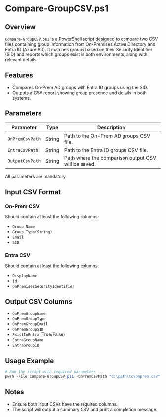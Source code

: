 # Compare-GroupCSV.ps1

## Overview

`Compare-GroupCSV.ps1` is a PowerShell script designed to compare two CSV files containing group information from On-Premises Active Directory and Entra ID (Azure AD). It matches groups based on their Security Identifier (SID) and reports which groups exist in both environments, along with relevant details.

## Features
- Compares On-Prem AD groups with Entra ID groups using the SID.
- Outputs a CSV report showing group presence and details in both systems.

## Parameters

| Parameter         | Type    | Description                                                      |
|-------------------|---------|------------------------------------------------------------------|
| `OnPremCsvPath`   | String  | Path to the On-Prem AD groups CSV file.                          |
| `EntraCsvPath`    | String  | Path to the Entra ID groups CSV file.                            |
| `OutputCsvPath`   | String  | Path where the comparison output CSV will be saved.               |

All parameters are mandatory.

## Input CSV Format

### On-Prem CSV
Should contain at least the following columns:
- `Group Name`
- `Group Type(String)`
- `Email`
- `SID`

### Entra CSV
Should contain at least the following columns:
- `DisplayName`
- `Id`
- `OnPremisesSecurityIdentifier`

## Output CSV Columns
- `OnPremGroupName`
- `OnPremGroupType`
- `OnPremGroupEmail`
- `OnPremGroupSID`
- `ExistInEntra` (True/False)
- `EntraGroupName`
- `EntraGroupID`

## Usage Example

```powershell
# Run the script with required parameters
pwsh -File Compare-GroupCSV.ps1 -OnPremCsvPath "C:\path\to\onprem.csv" -EntraCsvPath "C:\path\to\entra.csv" -OutputCsvPath "C:\path\to\output.csv"
```

## Notes
- Ensure both input CSVs have the required columns.
- The script will output a summary CSV and print a completion message. 